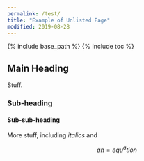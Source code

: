 ```yaml
---
permalink: /test/
title: "Example of Unlisted Page"
modified: 2019-08-28
---
```


{% include base_path %}
{% include toc %}

## Main Heading

Stuff.

### Sub-heading

#### Sub-sub-heading

More stuff, including *italics* and 

$$
an=equ^ation
$$
